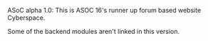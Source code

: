 ASoC alpha 1.0:
This is ASOC 16's runner up forum based website Cyberspace.

Some of the backend modules aren't linked in this version.


